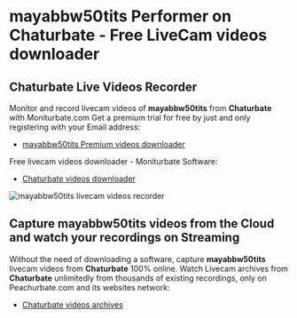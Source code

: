 # mayabbw50tits Performer on Chaturbate - Free LiveCam videos downloader

## Chaturbate Live Videos Recorder

Monitor and record livecam videos of **mayabbw50tits** from **Chaturbate** with Moniturbate.com
Get a premium trial for free by just and only registering with your Email address:
* [mayabbw50tits Premium videos downloader](https://moniturbate.com/request-demo-licence-key.html)

Free livecam videos downloader - Moniturbate Software:
* [Chaturbate videos downloader](https://moniturbate.com/moniturbate-download-software.html)

![mayabbw50tits livecam videos recorder](https://peachurnet.com/templates/moniturbate-software.png)


## Capture mayabbw50tits videos from the Cloud and watch your recordings on Streaming

Without the need of downloading a software, capture **mayabbw50tits** livecam videos from **Chaturbate** 100% online.
Watch Livecam archives from **Chaturbate** unlimitedly from thousands of existing recordings, only on Peachurbate.com and its websites network:
* [Chaturbate videos archives](https://peachurnet.com/)